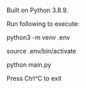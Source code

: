 Built on Python 3.8.9. 

Run following to execute:

python3 -m venv .env

source .env/bin/activate

python main.py

Press Ctrl^C to exit





